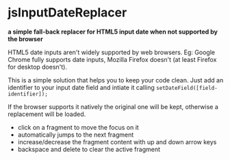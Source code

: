 # jsInputDateReplacer
**a simple fall-back replacer for HTML5 input date when not supported by the browser**


HTML5 date inputs aren't widely supported by web browsers.
Eg: Google Chrome fully supports date inputs, Mozilla Firefox doesn't (at least Firefox for desktop doesn't).

This is a simple solution that helps you to keep your code clean.
Just add an identifier to your input date field and intiate it calling ``setDateField([field-identifier]);``

If the browser supports it natively the original one will be kept, otherwise a replacement will be loaded.


* click on a fragment to move the focus on it
* automatically jumps to the next fragment
* increase/decrease the fragment content with up and down arrow keys
* backspace and delete to clear the active fragment
